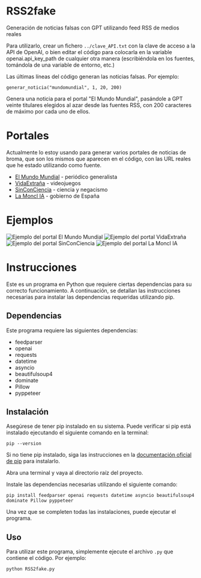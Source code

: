 # RSS2fake
Generación de noticias falsas con GPT utilizando feed RSS de medios reales

Para utilizarlo, crear un fichero `../clave_API.txt` con la clave de acceso a la API de OpenAI, o bien editar el código para colocarla en la variable openai.api_key_path de cualquier otra manera (escribiéndola en los fuentes, tomándola de una variable de entorno, etc.)

Las últimas líneas del código generan las noticias falsas. Por ejemplo:

```
generar_noticia("mundomundial", 1, 20, 200)
```

Genera una noticia para el portal "El Mundo Mundial", pasándole a GPT veinte titulares elegidos al azar desde las fuentes RSS, con 200 caracteres de máximo por cada uno de ellos.

# Portales

Actualmente lo estoy usando para generar varios portales de noticias de broma, que son los mismos que aparecen en el código, con las URL reales que he estado utilizando como fuente.

* [El Mundo Mundial](https://twitter.com/MundoMundial_IA) - periódico generalista
* [VidaExtraña](https://twitter.com/vidaextrana_IA) - videojuegos
* [SinConCiencia](https://twitter.com/SinConCienciaIA) - ciencia y negacismo
* [La Moncl IA](https://twitter.com/laMoncl_IA/) - gobierno de España

# Ejemplos

![Ejemplo del portal El Mundo Mundial](Ejemplo_MundoMundial.jpeg)
![Ejemplo del portal VidaExtraña](Ejemplo_VidaExtrana.jpeg)
![Ejemplo del portal SinConCiencia](Ejemplo_SinConCiencia.jpeg)
![Ejemplo del portal La Moncl IA](Ejemplo_MonclIA.jpeg)

# Instrucciones

Este es un programa en Python que requiere ciertas dependencias para su correcto funcionamiento. A continuación, se detallan las instrucciones necesarias para instalar las dependencias requeridas utilizando pip.

## Dependencias

Este programa requiere las siguientes dependencias:

* feedparser
* openai
* requests
* datetime
* asyncio
* beautifulsoup4
* dominate
* Pillow
* pyppeteer

## Instalación

Asegúrese de tener pip instalado en su sistema. Puede verificar si pip está instalado ejecutando el siguiente comando en la terminal:

```
pip --version
```

Si no tiene pip instalado, siga las instrucciones en la [documentación oficial de pip](https://pip.pypa.io/en/stable/installation/) para instalarlo.

Abra una terminal y vaya al directorio raíz del proyecto.

Instale las dependencias necesarias utilizando el siguiente comando:


```
pip install feedparser openai requests datetime asyncio beautifulsoup4 dominate Pillow pyppeteer
```

Una vez que se completen todas las instalaciones, puede ejecutar el programa.

## Uso

Para utilizar este programa, simplemente ejecute el archivo `.py` que contiene el código. Por ejemplo:

```
python RSS2fake.py
```
